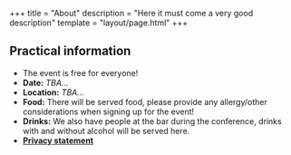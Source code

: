 +++
title = "About"
description = "Here it must come a very good description"
template = "layout/page.html"
+++

## Practical information

- The event is free for everyone!
- **Date:** *TBA...*
- **Location:** *TBA...*
- **Food:** There will be served food, please provide any allergy/other considerations when signing up for the event!
- **Drinks:** We also have people at the bar during the conference, drinks with and without alcohol will be served here.
- [**Privacy statement**](../personvern)

[Olav Kyrres gate 49, Bergen]: https://www.openstreetmap.org/node/6137059358